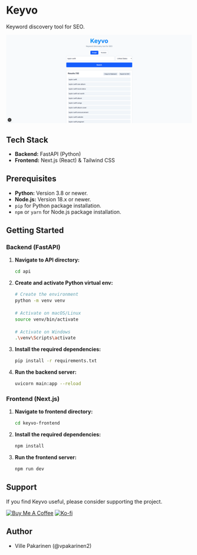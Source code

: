 # Keyvo

Keyword discovery tool for SEO.

![Keyvo Application Screenshot](./keyvo-screenshot-4.png)

## Tech Stack
* **Backend:** FastAPI (Python)
* **Frontend:** Next.js (React) & Tailwind CSS

## Prerequisites

* **Python:** Version 3.8 or newer.
* **Node.js:** Version 18.x or newer.
* `pip` for Python package installation.
* `npm` or `yarn` for Node.js package installation.

## Getting Started

### Backend (FastAPI)

1.  **Navigate to API directory:**
    ```bash
    cd api
    ```

2.  **Create and activate Python virtual env:**
    ```bash
    # Create the environment
    python -m venv venv

    # Activate on macOS/Linux
    source venv/bin/activate

    # Activate on Windows
    .\venv\Scripts\activate
    ```
    
3.  **Install the required dependencies:**
    ```bash
    pip install -r requirements.txt
    ```

4.  **Run the backend server:**
    ```bash
    uvicorn main:app --reload
    ```
### Frontend (Next.js)

1.  **Navigate to frontend directory:**
    ```bash
    cd keyvo-frontend
    ```

2.  **Install the required dependencies:**
    ```bash
    npm install
    ```

3.  **Run the frontend server:**
    ```bash
    npm run dev
    ```

## Support

If you find Keyvo useful, please consider supporting the project.

<a href="https://buymeacoffee.com/vpakarinen" target="_blank"><img src="https://cdn.buymeacoffee.com/buttons/v2/default-yellow.png" alt="Buy Me A Coffee" style="height: 50px !important;width: 217px !important;" ></a>
<a href="https://ko-fi.com/vpakarinen" target="_blank"><img src="https://storage.ko-fi.com/cdn/kofi2.png?v=3" alt="Ko-fi" style="height: 50px !important;width: 217px !important;" ></a>

## Author

- Ville Pakarinen (@vpakarinen2)
